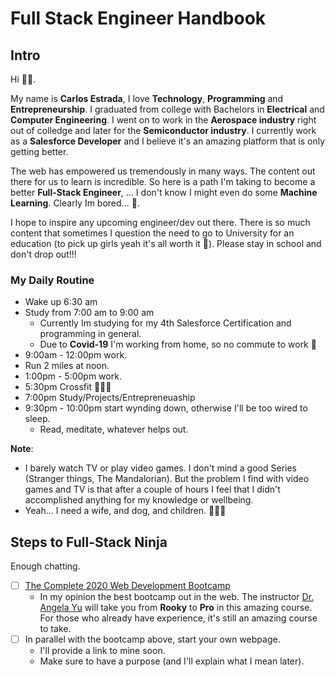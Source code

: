 # Full Stack Engineer Handbook
## Intro
Hi 👋🏻. 

My name is **Carlos Estrada**, I love **Technology**, **Programming** and **Entrepreneurship**. I graduated from college with Bachelors in **Electrical** and **Computer Engineering**. I went on to work in the **Aerospace industry** right out of colledge and later for the **Semiconductor industry**. I currently work as a **Salesforce Developer** and I believe it's an amazing platform that is only getting better. 

The web has empowered us tremendously in many ways. The content out there for us to learn is incredible. So here is a path I'm taking to become a better **Full-Stack Engineer**, ... I don't know I might even do some **Machine Learning**. Clearly Im bored... 🤣.

I hope to inspire any upcoming engineer/dev out there. There is so much content that sometimes I question the need to go to University for an education (to pick up  girls yeah it's all worth it 🤪). Please stay in school and don't drop out!!!

### My Daily Routine
* Wake up 6:30 am
* Study from 7:00 am to 9:00 am
  * Currently Im studying for my 4th Salesforce Certification and programming in general.
  * Due to **Covid-19** I'm working from home, so no commute to work 🥳 
* 9:00am - 12:00pm work.
* Run 2 miles at noon. 
* 1:00pm - 5:00pm work.
* 5:30pm Crossfit 🏋🏻‍♂️
* 7:00pm Study/Projects/Entrepreneuaship
* 9:30pm - 10:00pm start wynding down, otherwise I'll be too wired to sleep.
  * Read, meditate, whatever helps out.
  
**Note**: 
* I barely watch TV or play video games. I don't mind a good Series (Stranger things, The Mandalorian). But the problem I find with video games and TV is that after a couple of hours I feel that I didn't accomplished anything for my knowledge or wellbeing.
* Yeah... I need a wife, and dog, and children. 🤦🏻‍♂️

## Steps to Full-Stack Ninja
Enough chatting.
- [ ] [The Complete 2020 Web Development Bootcamp](https://www.udemy.com/course/the-complete-web-development-bootcamp/?referralCode=F2958B9D9447BDFC8244)
    * In my opinion the best bootcamp out in the web. The instructor [Dr. Angela Yu](https://www.udemy.com/user/4b4368a3-b5c8-4529-aa65-2056ec31f37e/) will take you from **Rooky** to **Pro** in this amazing course. For those who already have experience, it's still an amazing course to take.
- [ ] In parallel with the bootcamp above, start your own webpage.
    * I'll provide a link to mine soon.
    * Make sure to have a purpose (and I'll explain what I mean later).
